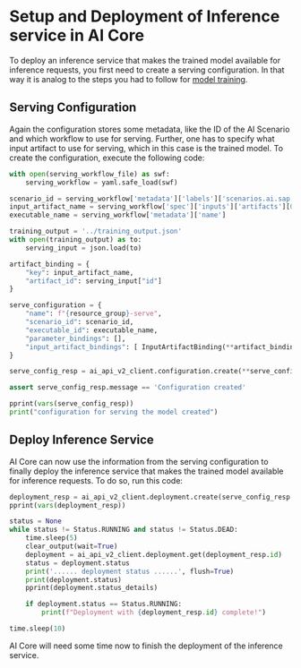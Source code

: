 # Setup and Deployment of Inference service in AI Core

To deploy an inference service that makes the trained model available for inference
requests, you first need to create a serving configuration. In that way it is analog to
the steps you had to follow for [model training](./setup-execution-training.md).

## Serving Configuration

Again the configuration stores some metadata, like the ID of the AI Scenario and which workflow
to use for serving. Further, one has to specify what input artifact to use for serving, which
in this case is the trained model. To create the configuration, execute the following code:

```python
with open(serving_workflow_file) as swf:
    serving_workflow = yaml.safe_load(swf)

scenario_id = serving_workflow['metadata']['labels']['scenarios.ai.sap.com/id']
input_artifact_name = serving_workflow['spec']['inputs']['artifacts'][0]['name']
executable_name = serving_workflow['metadata']['name']

training_output = '../training_output.json'
with open(training_output) as to:
    serving_input = json.load(to)

artifact_binding = {
    "key": input_artifact_name,
    "artifact_id": serving_input["id"]
}

serve_configuration = {
    "name": f"{resource_group}-serve",
    "scenario_id": scenario_id,
    "executable_id": executable_name,
    "parameter_bindings": [],
    "input_artifact_bindings": [ InputArtifactBinding(**artifact_binding) ]
}

serve_config_resp = ai_api_v2_client.configuration.create(**serve_configuration)

assert serve_config_resp.message == 'Configuration created'

pprint(vars(serve_config_resp))
print("configuration for serving the model created")
```

## Deploy Inference Service

AI Core can now use the information from the serving configuration to finally deploy the
inference service that makes the trained model available for inference requests. To do so,
run this code:

```python
deployment_resp = ai_api_v2_client.deployment.create(serve_config_resp.id)
pprint(vars(deployment_resp))

status = None
while status != Status.RUNNING and status != Status.DEAD:
    time.sleep(5)
    clear_output(wait=True)
    deployment = ai_api_v2_client.deployment.get(deployment_resp.id)
    status = deployment.status
    print('...... deployment status ......', flush=True)
    print(deployment.status)
    pprint(deployment.status_details)

    if deployment.status == Status.RUNNING:
        print(f"Deployment with {deployment_resp.id} complete!")

time.sleep(10)
```

AI Core will need some time now to finish the deployment of the inference service.